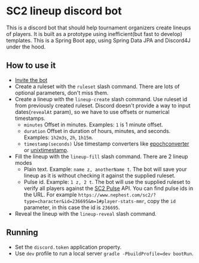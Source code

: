 # SC2 lineup discord bot

This is a discord bot that should help tournament organizers create lineups of players. It is built as a prototype using
inefficient(but fast to develop) templates. This is a Spring Boot app, using Spring Data JPA and Discord4J under the
hood.

## How to use it

* [Invite the bot](https://discord.com/api/oauth2/authorize?client_id=1002269848384065576&permissions=264192&scope=applications.commands%20bot)
* Create a ruleset with the `ruleset` slash command. There are lots of optional parameters, don't miss them.
* Create a lineup with the `lineup-create` slash command. Use ruleset id from previously created ruleset. Discord
  doesn't provide a way to input dates(`revealAt` param),
  so we have to use offsets or numerical timestamps.
    * `minutes` Offset in minutes. Examples: `1` is 1 minute offset.
    * `duration` Offset in duration of hours, minutes, and seconds. Examples: `1h2m3s`, `2h`, `1h15m`.
    * `timestamp(seconds)` Use timestamp converters like [epochconverter](https://www.epochconverter.com/)
      or [unixtimestamp](https://www.unixtimestamp.com/index.php).
* Fill the lineup with the `lineup-fill` slash command. There are 2 lineup modes
    * Plain text. Example: `name z, anotherName t`. The bot will save your lineup as it is without checking it against
      the supplied ruleset.
    * Pulse id. Example: `1 z, 2 t`. The bot will use the supplied ruleset to verify all players against the
      [SC2 Pulse](https://www.nephest.com/sc2) API. You can find pulse ids in the URL. For example
      `https://www.nephest.com/sc2/?type=character&id=236695&m=1#player-stats-mmr`, copy the `id` parameter, in this
      case
      the id is `236695`.
* Reveal the lineup with the `lineup-reveal` slash command.

## Running

* Set the `discord.token` application property.
* Use `dev` profile to run a local server `gradle -PbuildProfile=dev bootRun`.

